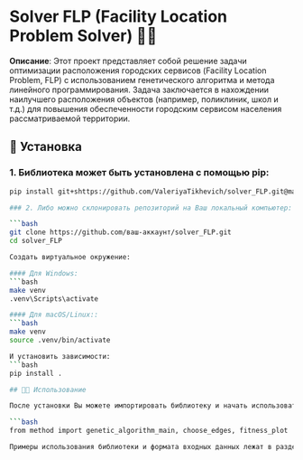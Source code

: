 # Solver FLP (Facility Location Problem Solver) 🏢📍

**Описание**: Этот проект представляет собой решение задачи оптимизации расположения городских сервисов (Facility Location Problem, FLP) с использованием генетического алгоритма и метода линейного программирования. Задача заключается в нахождении наилучшего расположения объектов (например, поликлиник, школ и т.д.) для повышения обеспеченности городским сервисом населения рассматриваемой территории.

## 🚀 Установка

### 1. Библиотека может быть установлена с помощью pip:

```bash
pip install git+shttps://github.com/ValeriyaTikhevich/solver_FLP.git@main

### 2. Либо можно склонировать репозиторий на Ваш локальный компьютер:

```bash
git clone https://github.com/ваш-аккаунт/solver_FLP.git
cd solver_FLP

Создать виртуальное окружение:

#### Для Windows:
```bash
make venv
.venv\Scripts\activate

#### Для macOS/Linux::
```bash
make venv
source .venv/bin/activate

И установить зависимости:
```bash
pip install .

## 🧑‍💻 Использование

После установки Вы можете импортировать библиотеку и начать использовать её для решения задач:

```bash
from method import genetic_algorithm_main, choose_edges, fitness_plot

Примеры использования библиотеки и формата входных данных лежат в разделе **examples**

